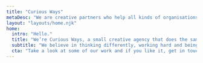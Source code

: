 ```yaml
---
title: "Curious Ways"
metaDesc: "We are creative partners who help all kinds of organisations to think straight, look good and be successful"
layout: "layouts/home.njk"
home:
  intro: "Hello."
  title: "We’re Curious Ways, a small creative agency that does the same things as big creative agencies but usually quicker and invariably cheaper."
  subtitle: "We believe in thinking differently, working hard and being nice to people."
  cta: "Take a look at some of our work and if you like it, get in touch and tell us what you’re looking for."
---
```


